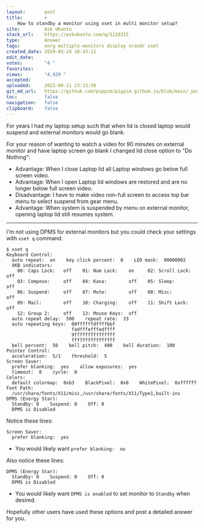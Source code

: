 ```yaml
---
layout:       post
title:        >
    How to standby a monitor using xset in multi monitor setup?
site:         Ask Ubuntu
stack_url:    https://askubuntu.com/q/1128315
type:         Answer
tags:         xorg multiple-monitors display xrandr xset
created_date: 2019-03-24 16:43:11
edit_date:    
votes:        "4 "
favorites:    
views:        "4,929 "
accepted:     
uploaded:     2023-09-11 23:13:58
git_md_url:   https://github.com/pippim/pippim.github.io/blob/main/_posts/2019/2019-03-24-How-to-standby-a-monitor-using-xset-in-multi-monitor-setup_.md
toc:          false
navigation:   false
clipboard:    false
---
```


For years I had my laptop setup such that when lid is closed laptop would suspend and external monitors would go blank.

For your reason of wanting to watch a video for 90 minutes on external monitor and have laptop screen go blank I changed lid close option to "Do Nothing":

- Advantage: When I close Laptop lid all Laptop windows go below full screen video.
- Advantage: When I open Laptop lid windows are restored and are no longer below full screen video.
- Disadvantage: I have to make video non-full screen to access top bar menu to select suspend from gear menu.
- Advantage: When system is suspended by menu on external monitor, opening laptop lid still resumes system.


----------

I'm not using DPMS for external monitors but you could check your settings with `xset q` command:

``` 
$ xset q
Keyboard Control:
  auto repeat:  on    key click percent:  0    LED mask:  00000002
  XKB indicators:
    00: Caps Lock:   off    01: Num Lock:    on     02: Scroll Lock: off
    03: Compose:     off    04: Kana:        off    05: Sleep:       off
    06: Suspend:     off    07: Mute:        off    08: Misc:        off
    09: Mail:        off    10: Charging:    off    11: Shift Lock:  off
    12: Group 2:     off    13: Mouse Keys:  off
  auto repeat delay:  500    repeat rate:  33
  auto repeating keys:  00ffffffdffffbbf
                        fadfffefffedffff
                        9fffffffffffffff
                        fff7ffffffffffff
  bell percent:  50    bell pitch:  400    bell duration:  100
Pointer Control:
  acceleration:  5/1    threshold:  5
Screen Saver:
  prefer blanking:  yes    allow exposures:  yes
  timeout:  0    cycle:  0
Colors:
  default colormap:  0xb3    BlackPixel:  0x0    WhitePixel:  0xffffff
Font Path:
  /usr/share/fonts/X11/misc,/usr/share/fonts/X11/Type1,built-ins
DPMS (Energy Star):
  Standby: 0    Suspend: 0    Off: 0
  DPMS is Disabled
```

Notice these lines:

``` 
Screen Saver:
  prefer blanking:  yes
```

- You would likely want `prefer blanking:  no`

Also notice these lines:

``` 
DPMS (Energy Star):
  Standby: 0    Suspend: 0    Off: 0
  DPMS is Disabled
```

- You would likely want `DPMS is enabled` to set monitor to `Standby` when desired.

Hopefully other users have used these options and post a detailed answer for you.
